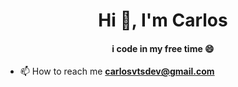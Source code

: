 <h1 align="center">Hi 👋, I'm Carlos</h1>
<h4 align="center"> i code in my free time 😄 </h4>

- 📫 How to reach me <b>carlosvtsdev@gmail.com</b>



